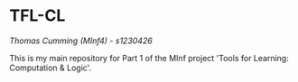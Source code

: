 # TFL-CL

_Thomas Cumming (MInf4) - s1230426_

This is my main repository for Part 1 of the MInf project 'Tools for Learning: Computation & Logic'.